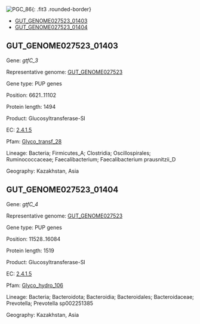 ![PGC_86](../static/images/Clusters_figure/PGC_86.jpg){: .fit3 .rounded-border}

<ul id="myTab" class="nav nav-tabs">
  <li class="active">
        <a href="#tab1" data-toggle="tab">GUT_GENOME027523_01403</a>
  </li>
<li><a href="#tab2" data-toggle="tab">GUT_GENOME027523_01404</a></li>
</ul>

<div id="myTabContent" class="tab-content">
  <div class="tab-pane fade in active" id="tab1">

<h2 id="GUT_GENOME027523_01403">GUT_GENOME027523_01403</h2>
<p>Gene: <em>gtfC_3</em>
<p>Representative genome: <a href="https://www.ebi.ac.uk/metagenomics/genomes/MGYG-HGUT-02272">GUT_GENOME027523</a></p>
<p>Gene type: PUP genes</p>
<p>Position: 6621..11102</p>
<p>Protein length: 1494</p>
<p>Product: Glucosyltransferase-SI</p>
<p>EC: <a href="https://www.brenda-enzymes.org/enzyme.php?ecno=2.4.1.5">2.4.1.5</a></p>
<p>Pfam: <a href="http://pfam.xfam.org/family/Glyco_transf_28">Glyco_transf_28</a></p>

<p>Lineage: Bacteria; Firmicutes_A; Clostridia; Oscillospirales; Ruminococcaceae; Faecalibacterium; Faecalibacterium prausnitzii_D</p>
<p>Geography: Kazakhstan, Asia</p>
  </div>

  <div class="tab-pane fade" id="tab2">

<h2 id="GUT_GENOME027523_01404">GUT_GENOME027523_01404</h2>
<p>Gene: <em>gtfC_4</em></p>
<p>Representative genome: <a href="https://www.ebi.ac.uk/metagenomics/genomes/MGYG-HGUT-04371">GUT_GENOME027523</a></p>
<p>Gene type: PUP genes</p>
<p>Position: 11528..16084</p>
<p>Protein length: 1519</p>
<p>Product: Glucosyltransferase-SI</p>
<p>EC: <a href="https://www.brenda-enzymes.org/enzyme.php?ecno=2.4.1.5">2.4.1.5</a></p>
<p>Pfam: <a href="http://pfam.xfam.org/family/Glyco_hydro_106">Glyco_hydro_106</a></p>

<p>Lineage: Bacteria; Bacteroidota; Bacteroidia; Bacteroidales; Bacteroidaceae; Prevotella; Prevotella sp002251385</p>
<p>Geography: Kazakhstan, Asia</p>

  </div>
</div>
